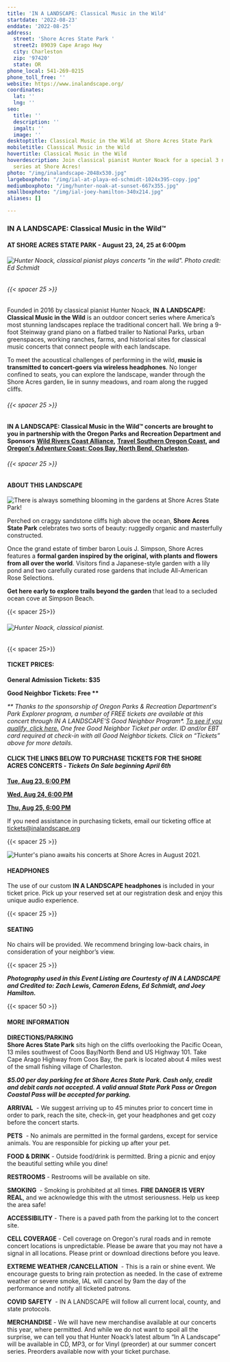 ```yaml
---
title: 'IN A LANDSCAPE: Classical Music in the Wild'
startdate: '2022-08-23'
enddate: '2022-08-25'
address:
  street: 'Shore Acres State Park '
  street2: 89039 Cape Arago Hwy
  city: Charleston
  zip: '97420'
  state: OR
phone_local: 541-269-0215
phone_toll_free: ''
website: https://www.inalandscape.org/
coordinates:
  lat: ''
  lng: ''
seo:
  title: ''
  description: ''
  imgalt: ''
  image: ''
desktoptitle: Classical Music in the Wild at Shore Acres State Park
mobiletitle: Classical Music in the Wild
hovertitle: Classical Music in the Wild
hoverdescription: Join classical pianist Hunter Noack for a special 3 night concert
  series at Shore Acres!
photo: "/img/inalandscape-2048x530.jpg"
largeboxphoto: "/img/ial-at-playa-ed-schmidt-1024x395-copy.jpg"
mediumboxphoto: "/img/hunter-noak-at-sunset-667x355.jpg"
smallboxphoto: "/img/ial-joey-hamilton-340x214.jpg"
aliases: []

---
```

### IN A LANDSCAPE: Classical Music in the Wild™

#### AT SHORE ACRES STATE PARK - August 23, 24, 25 at 6:00pm

###### ![Hunter Noack, classical pianist plays concerts "in the wild". Photo credit: Ed Schmidt](/img/ial-at-playa-ed-schmidt-1024x395-copy.jpg "Photo courtesy of IN A LANDSCAPE. Photo by Ed Schmidt")

###### {{< spacer 25 >}}

Founded in 2016 by classical pianist Hunter Noack, **IN A LANDSCAPE: Classical Music in the Wild** is an outdoor concert series where America’s most stunning landscapes replace the traditional concert hall. We bring a 9-foot Steinway grand piano on a flatbed trailer to National Parks, urban greenspaces, working ranches, farms, and historical sites for classical music concerts that connect people with each landscape.

To meet the acoustical challenges of performing in the wild, **music is transmitted to concert-goers via wireless headphones**. No longer confined to seats, you can explore the landscape, wander through the Shore Acres garden, lie in sunny meadows, and roam along the rugged cliffs.

###### {{< spacer 25 >}}

**IN A LANDSCAPE: Classical Music in the Wild™ concerts are brought to you in partnership with the Oregon Parks and Recreation Department and Sponsors** [**Wild Rivers Coast Alliance**](https://wildriverscoastalliance.com/)**,** [**Travel Southern Oregon Coast**](https://www.oscrtn.com/tsoc.html)**, and** [**Oregon's Adventure Coast: Coos Bay, North Bend, Charleston**](https://www.oregonsadventurecoast.com/)**.**

###### {{< spacer 25 >}}

#### **ABOUT THIS LANDSCAPE**

![](/img/dahlias-shore-acres-state-park-blog-695x322-jpg.png "There is always something blooming in the gardens at Shore Acres State Park!")

Perched on craggy sandstone cliffs high above the ocean, **Shore Acres State Park** celebrates two sorts of beauty: ruggedly organic and masterfully constructed.

Once the grand estate of timber baron Louis J. Simpson, Shore Acres features a **formal garden inspired by the original, with plants and flowers from all over the world**. Visitors find a Japanese-style garden with a lily pond and two carefully curated rose gardens that include All-American Rose Selections.

**Get here early to explore trails beyond the garden** that lead to a secluded ocean cove at Simpson Beach.

{{< spacer 25>}}

###### ![Hunter Noack, classical pianist.](/img/hunter-zach-lewis-667x355.jpg "Photo courtesy of IN A LANDSCAPE. Photo by Zach Lewis")

{{< spacer 25>}}

#### TICKET PRICES:

**General Admission Tickets: $35**

__Good Neighbor Tickets: Free **__

_** Thanks to the sponsorship of Oregon Parks & Recreation Department's Park Explorer program, a number of FREE tickets are available at this concert through IN A LANDSCAPE'S Good Neighbor Program*._ [_To see if you qualify, click here._](https://docs.google.com/forms/d/e/1FAIpQLSd0B9Atay9bgSwMOVlcUCNjNVL50_If3mzO9D83GdTTV62IWQ/viewform) _One free Good Neighbor Ticket per order. ID and/or EBT card required at check-in with all Good Neighbor tickets. Click on “Tickets” above for more details._

#### CLICK THE LINKS BELOW TO PURCHASE TICKETS FOR THE SHORE ACRES CONCERTS - _Tickets On Sale beginning April 6th_

[**Tue, Aug 23, 6:00 PM**](https://www.eventbrite.com/e/in-a-landscape-shore-acres-state-park-600pm-tue-823-tickets-311629140147?aff=ebdsoporgprofile)

[**Wed, Aug 24, 6:00 PM**](https://www.eventbrite.com/e/in-a-landscape-shore-acres-state-park-600pm-wed-824-tickets-311631266507?aff=ebdsoporgprofile)

[**Thu, Aug 25, 6:00 PM**](https://www.eventbrite.com/e/in-a-landscape-shore-acres-state-park-600pm-thu-825-tickets-311632600497?aff=ebdsoporgprofile)

If you need assistance in purchasing tickets, email our ticketing office at [tickets@inalandscape.org](mailto:tickets@inalandscape.org)

{{< spacer 25 >}}

![](/img/in-a-landscape-shore-acres-1024x395.jpg "Hunter's piano awaits his concerts at Shore Acres in August 2021.")

#### **HEADPHONES**

The use of our custom **IN A LANDSCAPE headphones** is included in your ticket price. Pick up your reserved set at our registration desk and enjoy this unique audio experience.

{{< spacer 25 >}}

#### **SEATING**

No chairs will be provided. We recommend bringing low-back chairs, in consideration of your neighbor’s view.

{{< spacer 25 >}}

**_Photography used in this Event Listing are Courtesty of IN A LANDSCAPE and Credited to: Zach Lewis, Cameron Edens, Ed Schmidt, and Joey Hamilton._**

{{< spacer 50 >}}

#### MORE INFORMATION

**DIRECTIONS/PARKING  
Shore Acres State Park** sits high on the cliffs overlooking the Pacific Ocean, 13 miles southwest of Coos Bay/North Bend and US Highway 101. Take Cape Arago Highway from Coos Bay, the park is located about 4 miles west of the small fishing village of Charleston.

**_$5.00 per day parking fee at Shore Acres State Park. Cash only, credit and debit cards not accepted. A valid annual State Park Pass or Oregon Coastal Pass will be accepted for parking._**

**ARRIVAL**  - We suggest arriving up to 45 minutes prior to concert time in order to park, reach the site, check-in, get your headphones and get cozy before the concert starts.

**PETS**  - No animals are permitted in the formal gardens, except for service animals. You are responsible for picking up after your pet.

**FOOD & DRINK** - Outside food/drink is permitted. Bring a picnic and enjoy the beautiful setting while you dine!

**RESTROOMS** - Restrooms will be available on site.

**SMOKING**  - Smoking is prohibited at all times. **FIRE DANGER IS VERY REAL**, and we acknowledge this with the utmost seriousness. Help us keep the area safe!

**ACCESSIBILITY** - There is a paved path from the parking lot to the concert site.

**CELL COVERAGE** - Cell coverage on Oregon's rural roads and in remote concert locations is unpredictable. Please be aware that you may not have a signal in all locations. Please print or download directions before you leave.

**EXTREME WEATHER /CANCELLATION**  - This is a rain or shine event. We encourage guests to bring rain protection as needed. In the case of extreme weather or severe smoke, IAL will cancel by 9am the day of the performance and notify all ticketed patrons.

**COVID SAFETY**  - IN A LANDSCAPE will follow all current local, county, and state protocols.

**MERCHANDISE** - We will have new merchandise available at our concerts this year, where permitted. And while we do not want to spoil all the surprise, we can tell you that Hunter Noack’s latest album “In A Landscape” will be available in CD, MP3, or for Vinyl (preorder) at our summer concert series. Preorders available now with your ticket purchase.
